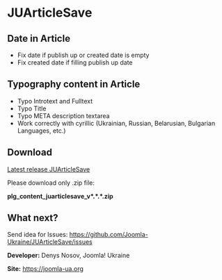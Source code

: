 # JUArticleSave

## Date in Article

* Fix date if publish up or created date is empty
* Fix created date if filling publish up date

## Typography content in Article

* Typo Introtext and Fulltext
* Typo Title
* Typo META description textarea
* Work correctly with cyrillic (Ukrainian, Russian, Belarusian, Bulgarian Languages, etc.)

## Download

[Latest release JUArticleSave](https://github.com/Joomla-Ukraine/JUArticleSave/releases/latest)

Please download only .zip file:

**plg_content_juarticlesave_v\*.\*.\*.zip**

## What next?

Send idea for Issues: https://github.com/Joomla-Ukraine/JUArticleSave/issues

**Developer:** Denys Nosov, Joomla! Ukraine

**Site:** https://joomla-ua.org